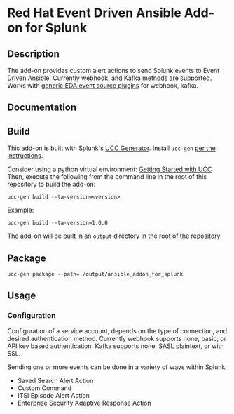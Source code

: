 # Red Hat Event Driven Ansible Add-on for Splunk

## Description
The add-on provides custom alert actions to send Splunk events to Event Driven Ansible.
Currently webhook, and Kafka methods are supported. Works with [generic EDA event source plugins](https://github.com/ansible/event-driven-ansible/blob/main/extensions/eda/plugins/event_source/README.md) for webhook, kafka.

## Documentation

## Build
This add-on is built with Splunk's [UCC Generator](https://github.com/splunk/addonfactory-ucc-generator).  Install `ucc-gen` [per the instructions](https://splunk.github.io/addonfactory-ucc-generator/#installation). 

Consider using a python virtual environment: [Getting Started with UCC](https://splunk.github.io/addonfactory-ucc-generator/quickstart/)
Then, execute the following from the command line in the root of this repository to build the add-on:

    ucc-gen build --ta-version=<version>

Example:

    ucc-gen build --ta-version=1.0.0

The add-on will be built in an `output` directory in the root of the repository.

## Package

    ucc-gen package --path=./output/ansible_addon_for_splunk

## Usage

### Configuration
Configuration of a service account, depends on the type of connection, and desired authentication method.
Currently webhook supports none, basic, or API key based authentication.
Kafka supports none, SASL plaintext, or with SSL.

Sending one or more events can be done in a variety of ways within Splunk:
* Saved Search Alert Action
* Custom Command
* ITSI Episode Alert Action
* Enterprise Security Adaptive Response Action
